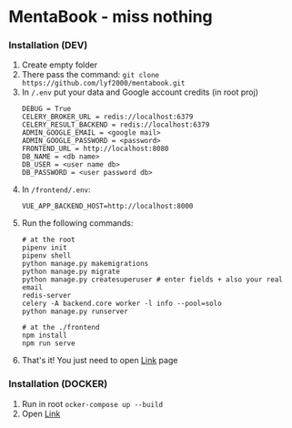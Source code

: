 # MentaBook - miss nothing

### Installation (DEV)

1. Create empty folder
1. There pass the command: `git clone https://github.com/lyf2000/mentabook.git`
1. In `/.env` put your data and Google account credits (in root proj)
    ```
    DEBUG = True
    CELERY_BROKER_URL = redis://localhost:6379
    CELERY_RESULT_BACKEND = redis://localhost:6379
    ADMIN_GOOGLE_EMAIL = <google mail>
    ADMIN_GOOGLE_PASSWORD = <password>
    FRONTEND_URL = http://localhost:8080
    DB_NAME = <db name>
    DB_USER = <user name db>
    DB_PASSWORD = <user password db>
    ```
1. In `/frontend/.env`:
    ```
    VUE_APP_BACKEND_HOST=http://localhost:8000
    ```
1. Run the following commands:
    ```
    # at the root
   pipenv init
   pipenv shell
   python manage.py makemigrations
   python manage.py migrate
   python manage.py createsuperuser # enter fields + also your real email
   redis-server
   celery -A backend.core worker -l info --pool=solo
   python manage.py runserver

   # at the ./frontend
   npm install
   npm run serve
    ```
1. That's it! You just need to open [Link](http://localhost:8080/) page 

### Installation (DOCKER)

1. Run in root `ocker-compose up --build`
1. Open [Link](http://localhost:1234/)